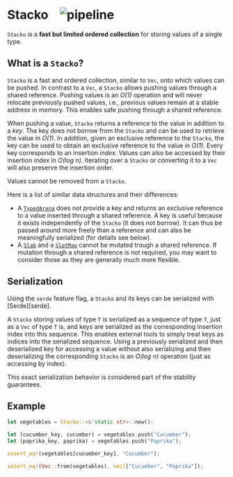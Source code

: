 # Stacko    ![pipeline]

[pipeline]: https://img.shields.io/github/workflow/status/koehlma/stacko-rs/Pipeline/main?label=tests


`Stacko` is a **fast but limited ordered collection** for storing values of a single
type.


## What is a `Stacko`?

`Stacko` is a fast and ordered collection, similar to `Vec`, onto which values
can be pushed. In contrast to a `Vec`, a `Stacko` allows pushing values
through a shared reference. Pushing values is an *O(1)* operation and will never
relocate previously pushed values, i.e., previous values remain at a stable address
in memory. This enables safe pushing through a shared reference.

When pushing a value, `Stacko` returns a reference to the value in addition to a
*key*. The key does not borrow from the `Stacko` and can be used to retrieve the
value in *O(1)*. In addition, given an exclusive reference to the `Stacko`, the key
can be used to obtain an exclusive reference to the value in *O(1)*. Every key
corresponds to an insertion *index*. Values can also be accessed by their insertion
index in *O(log n)*. Iterating over a `Stacko` or converting it to a `Vec` will
also preserve the insertion order.

Values cannot be removed from a `Stacko`.

Here is a list of similar data structures and their differences:

- A [`TypedArena`](https://docs.rs/typed-arena/) does not provide a key and
  returns an exclusive reference to a value inserted through a shared reference. A
  key is useful because it exists independently of the `Stacko` (it does not
  borrow). It can thus be passed around more freely than a reference and
  can also be meaningfully serialized (for details see below).
- A [`Slab`](https://docs.rs/slab) and a [`SlotMap`](https://docs.rs/slotmap) cannot
  be mutated trough a shared reference. If mutation through a shared reference is
  not required, you may want to consider those as they are generally much more
  flexible.


## Serialization

Using the `serde` feature flag, a `Stacko` and its keys can be serialized with
[Serde][serde].

A `Stacko` storing values of type `T` is serialized as a sequence of type `T`,
just as a `Vec` of type `T` is, and keys are serialized as the corresponding
insertion index into this sequence. This enables external tools to simply treat keys
as indices into the serialized sequence. Using a previously serialized and then
deserialized key for accessing a value without also serializing and then deserializing
the corresponding `Stacko` is an *O(log n)* operation (just as accessing by index).

This exact serialization behavior is considered part of the stability guarantees.


## Example

```rust
let vegetables = Stacko::<&'static str>::new();

let (cucumber_key, cucumber) = vegetables.push("Cucumber");
let (paprika_key, paprika) = vegetables.push("Paprika");

assert_eq!(vegetables[cucumber_key], "Cucumber");

assert_eq!(Vec::from(vegetables), vec!["Cucumber", "Paprika"]);
```